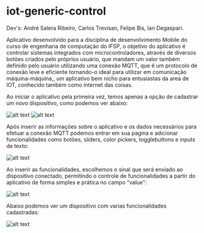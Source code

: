 # iot-generic-control

Dev's: André Salera Ribeiro, Carlos Trevisan, Felipe Bis, Ian Degaspari.

Aplicativo desenvolvido para a disciplina de desenvolvimento Mobile do curso de engenharia de computação do IFSP, o objetivo do aplicativo é controlar sistemas integrados com microcontroladores, através de diversos botões criados pelo próprios usuário, que mandam um valor também definido pelo usuário utilizando uma conexão MQTT, que é um protocolo de conexão leve e eficiente tornando-o ideal para utilizar em comunicação máquina-máquina,, um aplicativo bem nicho para entusiastas da area de IOT, conhecido também como internet das coisas.

Ao iniciar o aplicativo pela primeira vez, temos apenas a opção de cadastrar um novo dispositivo, como podemos ver abaixo:

![alt text](https://github.com/carlostrevisan1/iot-generic-control/raw/master/imagens_read/tela_inicial.jpg "Logo Title Text 1")  ![alt text](https://github.com/carlostrevisan1/iot-generic-control/raw/master/imagens_read/add_device.jpg "Logo Title Text 1")


Após inserir as informações sobre o aplicativo e os dados necessários para efetuar a conexão MQTT podemos entrar em sua pagina e adicionar funcionalidades como botões, sliders, color pickers, togglebuttons e inputs de texto:

![alt text](https://github.com/carlostrevisan1/iot-generic-control/raw/master/imagens_read/escolha_botoes.jpg "Logo Title Text 1")

Ao inserir as funcionalidades, escolhemos o sinal que será enviado ao dispositivo conectado, permitindo o controle de funcionalidades a partir do aplicativo de forma simples e prática no campo "value":

![alt text](https://github.com/carlostrevisan1/iot-generic-control/raw/master/imagens_read/sinal.jpg "Logo Title Text 1")

Abaixo podemos ver um dispositivo com varias funcionalidades cadastradas:

![alt text](https://github.com/carlostrevisan1/iot-generic-control/raw/master/imagens_read/botoes_cadastrados.jpg "Logo Title Text 1")
